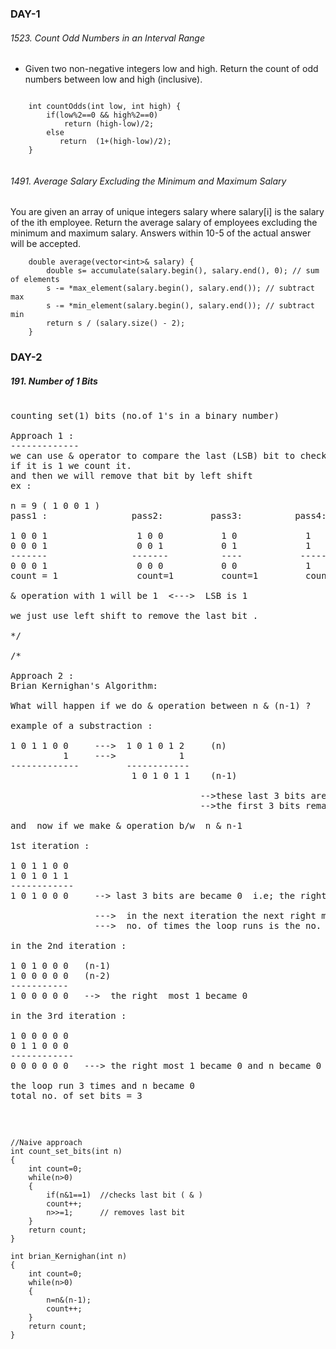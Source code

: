 ### DAY-1

###### 1523. Count Odd Numbers in an Interval Range
* Given two non-negative integers low and high. Return the count of odd numbers between low and high (inclusive).
    
```
    
    int countOdds(int low, int high) {
        if(low%2==0 && high%2==0)
            return (high-low)/2;
        else
           return  (1+(high-low)/2);
    }
    
```

###### 1491. Average Salary Excluding the Minimum and Maximum Salary
You are given an array of unique integers salary where salary[i] is the salary of the ith employee.
Return the average salary of employees excluding the minimum and maximum salary. Answers within 10-5 of the actual answer will be accepted.

```
    double average(vector<int>& salary) {
        double s= accumulate(salary.begin(), salary.end(), 0); // sum of elements 
        s -= *max_element(salary.begin(), salary.end()); // subtract max
        s -= *min_element(salary.begin(), salary.end()); // subtract min
        return s / (salary.size() - 2);
    }
```

 
### DAY-2

##### 191. Number of 1 Bits

<pre>

counting set(1) bits (no.of 1's in a binary number)

Approach 1 :
-------------
we can use & operator to compare the last (LSB) bit to check whether it is 1 or not 
if it is 1 we count it.
and then we will remove that bit by left shift
ex :

n = 9 ( 1 0 0 1 )
pass1 :                pass2:         pass3:          pass4:   

1 0 0 1                 1 0 0           1 0             1 
0 0 0 1                 0 0 1           0 1             1
-------                -------          ----           -----
0 0 0 1                 0 0 0           0 0             1
count = 1               count=1         count=1         count=2
                          
& operation with 1 will be 1  <--->  LSB is 1

we just use left shift to remove the last bit . 

*/

/*

Approach 2 :
Brian Kernighan's Algorithm:

What will happen if we do & operation between n & (n-1) ?

example of a substraction :

1 0 1 1 0 0     --->  1 0 1 0 1 2     (n)
          1     --->            1
-------------         ------------
                       1 0 1 0 1 1    (n-1)
                       
                                    -->these last 3 bits are toggled version of 1 0 0  which are last 3 bits of initial number (n)
                                    -->the first 3 bits remain unchanged.

and  now if we make & operation b/w  n & n-1

1st iteration :

1 0 1 1 0 0
1 0 1 0 1 1
------------
1 0 1 0 0 0     --> last 3 bits are became 0  i.e; the right most 1 from left in the given number is unset for first iteration.

                --->  in the next iteration the next right most bit will unset.
                --->  no. of times the loop runs is the no. of 1's exist in the binary string.

in the 2nd iteration :

1 0 1 0 0 0   (n-1)
1 0 0 0 0 0   (n-2)
-----------
1 0 0 0 0 0   -->  the right  most 1 became 0

in the 3rd iteration :

1 0 0 0 0 0
0 1 1 0 0 0
------------
0 0 0 0 0 0   ---> the right most 1 became 0 and n became 0 so we stop .

the loop run 3 times and n became 0 
total no. of set bits = 3


</pre>

```

//Naive approach
int count_set_bits(int n)
{
    int count=0;
    while(n>0)
    {
        if(n&1==1)  //checks last bit ( & )
        count++;
        n>>=1;      // removes last bit
    }
    return count;
}

```

```
int brian_Kernighan(int n)
{
    int count=0;
    while(n>0)
    {
        n=n&(n-1);
        count++;
    }
    return count;
}
